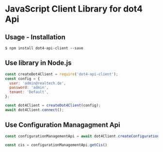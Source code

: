 # JavaScript Client Library for dot4 Api

## Usage - Installation

```shell
$ npm install dot4-api-client --save
```

## Use library in Node.js

```javascript
const createDot4Client = require('dot4-api-client');
const config = {
  user: 'admin@realtech.de',
  password: 'admin',
  tenant: 'Default',  
};

const dot4Client = createDot4Client(config);
await dot4Client.connect();
```

## Use Configuration Managagment  Api



```javascript
const configurationManagementApi = await dot4Client.createConfigurationManagementApi();

const cis = configurationManagementApi.getCis()

```

